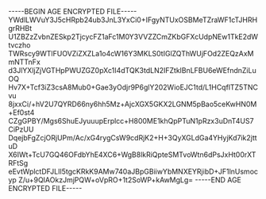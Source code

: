 -----BEGIN AGE ENCRYPTED FILE-----
YWdlLWVuY3J5cHRpb24ub3JnL3YxCi0+IFgyNTUxOSBMeTZraWF1cTJHRHgrRHBt
U1ZBZzZvbnZESkp2TjcycFZ1aFc1M0Y3VVZZCmZKbGFXcUdpNEw1TkE2dWtvczho
TWRscy9WTlFUOVZiZXZLa1o4cW16Y3MKLS0tIGlZQThWUjFOd2ZEQzAxMmNTTnFx
d3JlYXljZjVGTHpPWUZGZ0pXc1I4dTQK3tdLN2IFZtklBnLFBU6eWEfndnZiLuOQ
Hv7X+Tcf3iZ3csA8Mub0+Gae3yOdjr9P6glY202WioEJC1td/L1HCqflTZ5TNCvu
8jxxCi/+hV2U7QYRD66ny6hh5Mz+AjcXGX5GKX2LGNM5pBao5ceKwHN0M+Ef0st4
CZgGPBY/Mgs6ShuEJyuuupErplcc+H800ME1khQpPTuN1pRzx3uDnT4US7CiPzUU
DqejbFgZcjORjUPm/Ac/xG4rygCsW9cdRjK2+H+3QyXGLdGa4YHyjKd7ik2jttuD
X6IWt+TcU7GQ46OFdbYhE4XC6+WgB8lkRiQpteSMTvoWtn6dPsJxHt00rXTRFtSg
eEvtWplctDFJLIl5tgcKRkK9AMw740aJBpGBiiwYbMNXEYRjibD+JF1lnUsmocyp
Z/u+9QIAOkzJmjPQW+oVpRO+1t2SoWP+kAwMgLg=
-----END AGE ENCRYPTED FILE-----

